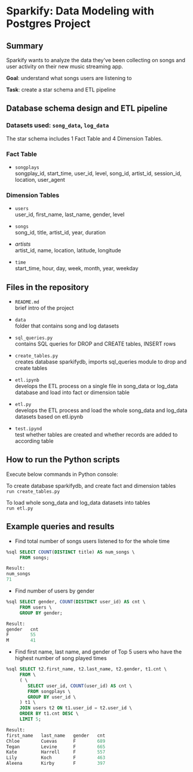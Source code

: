 # Sparkify: Data Modeling with Postgres Project <br>

## Summary

Sparkify wants to analyze the data they've been collecting on songs and user activity on their new music streaming app. 

**Goal**: understand what songs users are listening to

**Task**: create a star schema and ETL pipeline


## Database schema design and ETL pipeline

### Datasets used: `song_data`, `log_data`

The star schema includes 1 Fact Table and 4 Dimension Tables. 

### Fact Table

- `songplays` <br>
songplay_id, start_time, user_id, level, song_id, artist_id, session_id, location, user_agent

### Dimension Tables

- `users` <br>
user_id, first_name, last_name, gender, level

- `songs` <br>
song_id, title, artist_id, year, duration

- *artists* <br>
artist_id, name, location, latitude, longitude

- `time` <br>
start_time, hour, day, week, month, year, weekday


## Files in the repository

- `README.md` <br>
brief intro of the project

- `data` <br>
folder that contains song and log datasets

- `sql_queries.py` <br>
contains SQL queries for DROP and CREATE tables, INSERT rows

- `create_tables.py` <br>
creates database sparkifydb, imports sql_queries module to drop and create tables

- `etl.ipynb` <br>
develops the ETL process on a single file in song_data or log_data database and load into fact or dimension table

- `etl.py` <br>
develops the ETL process and load the whole song_data and log_data datasets based on etl.ipynb

- `test.ipynd` <br>
test whether tables are created and whether records are added to according table


## How to run the Python scripts

Execute below commands in Python console: 

To create database sparkifydb, and create fact and dimension tables <br>
    `run create_tables.py`

To load whole song_data and log_data datasets into tables <br>
    `run etl.py`


## Example queries and results

- Find total number of songs users listened to for the whole time
```sql
%sql SELECT COUNT(DISTINCT title) AS num_songs \
     FROM songs;

Result: 
num_songs
71
```

- Find number of users by gender
```sql
%sql SELECT gender, COUNT(DISTINCT user_id) AS cnt \
     FROM users \
     GROUP BY gender;

Result: 
gender   cnt
F        55
M        41
```

- Find first name, last name, and gender of Top 5 users who have the highest number of song played times
```sql
%sql SELECT t2.first_name, t2.last_name, t2.gender, t1.cnt \
     FROM \
     ( \
        SELECT user_id, COUNT(user_id) AS cnt \
        FROM songplays \
        GROUP BY user_id \
     ) t1 \
     JOIN users t2 ON t1.user_id = t2.user_id \
     ORDER BY t1.cnt DESC \
     LIMIT 5;

Result: 
first_name   last_name   gender   cnt
Chloe        Cuevas      F        689
Tegan        Levine      F        665
Kate         Harrell     F        557
Lily         Koch        F        463
Aleena       Kirby       F        397
```
